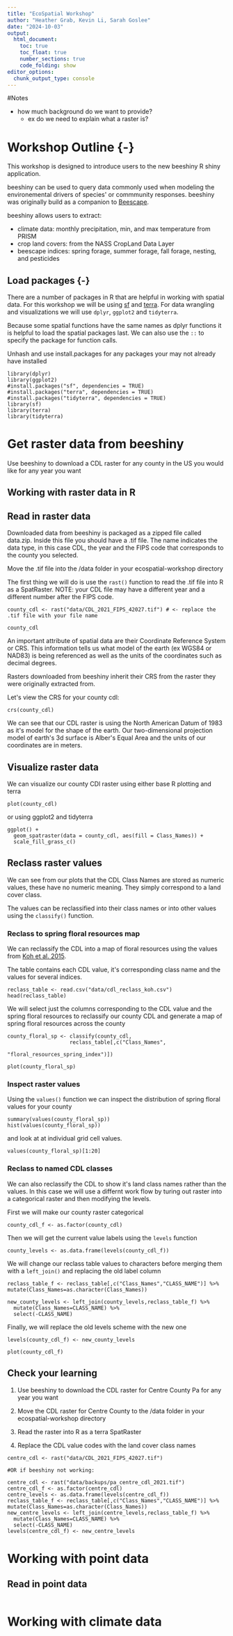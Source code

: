 ```yaml
---
title: "EcoSpatial Workshop"
author: "Heather Grab, Kevin Li, Sarah Goslee"
date: "2024-10-03"
output: 
  html_document:
    toc: true
    toc_float: true
    number_sections: true
    code_folding: show
editor_options: 
  chunk_output_type: console
---
```


#Notes

* how much background do we want to provide? 
    + ex do we need to explain what a raster is?


# Workshop Outline {-}
This workshop is designed to introduce users to the new beeshiny R shiny application. 

beeshiny can be used to query data commonly used when modeling the environemental drivers of species' or commmunity responses. beeshiny was originally build as a companion to [Beescape](https://beescape.psu.edu/). 

beeshiny allows users to extract:

* climate data: monthly precipitation, min, and max temperature from PRISM
* crop land covers: from the NASS CropLand Data Layer
* beescape indices: spring forage, summer forage, fall forage, nesting, and pesticides

## Load packages {-}
There are a number of packages in R that are helpful in working with spatial data. For this workshop we will be using [sf](https://r-spatial.github.io/sf/) and [terra](https://rspatial.org/index.html). 
For data wrangling and visualizations we will use `dplyr`, `ggplot2` and `tidyterra`. 

Because some spatial functions have the same names as dplyr functions it is helpful to load the spatial packages last. We can also use the `::` to specify the package for function calls. 

Unhash and use install.packages for any packages your may not already have installed
```{r packages, echo=TRUE, results='hide', message=FALSE}
library(dplyr)
library(ggplot2)
#install.packages("sf", dependencies = TRUE)
#install.packages("terra", dependencies = TRUE)
#install.packages("tidyterra", dependencies = TRUE)
library(sf)
library(terra)
library(tidyterra)
```


# Get raster data from beeshiny
Use beeshiny to download a CDL raster for any county in the US you would like for any year you want

## Working with raster data in R

## Read in raster data

Downloaded data from beeshiny is packaged as a zipped file called data.zip. Inside this file you should have a .tif file. The name indicates the data type, in this case CDL, the year and the FIPS code that corresponds to the county you selected. 

Move the .tif file into the /data folder in your ecospatial-workshop directory

The first thing we will do is use the `rast()` function to read the .tif file into R as a SpatRaster. NOTE: your CDL file may have a different year and a different number after the FIPS code. 

```{r create SpatRaster of cdl}
county_cdl <- rast("data/CDL_2021_FIPS_42027.tif") # <- replace the .tif file with your file name

county_cdl
```
 
An important attribute of spatial data are their Coordinate Reference System or CRS. This information tells us what model of the earth (ex WGS84 or NAD83) is being referenced as well as the units of the coordinates such as decimal degrees. 

Rasters downloaded from beeshiny inherit their CRS from the raster they were originally extracted from. 

Let's view the CRS for your county cdl:
```{r crs}
crs(county_cdl)
```
We can see that our CDL raster is using the North American Datum of 1983 as it's model for the shape of the earth. Our two-dimensional projection model of earth's 3d surface is Alber's Equal Area and the units of our coordinates are in meters. 

## Visualize raster data
We can visualize our county CDl raster using either base R plotting and terra 
```{r base}
plot(county_cdl)
```


or using ggplot2 and tidyterra
```{r ggplot}
ggplot() +
  geom_spatraster(data = county_cdl, aes(fill = Class_Names)) +
  scale_fill_grass_c()
```

## Reclass raster values

We can see from our plots that the CDL Class Names are stored as numeric values, these have no numeric meaning. They simply correspond to a land cover class. 
 
The values can be reclassified into their class names or into other values using the `classify()` function. 

### Reclass to spring floral resources map

We can reclassify the CDL into a map of floral resources using the values from [Koh et al. 2015](https://www.pnas.org/doi/abs/10.1073/pnas.1517685113). 

The table contains each CDL value, it's corresponding class name and the values for several indices. 

```{r read in koh table}
reclass_table <- read.csv("data/cdl_reclass_koh.csv")
head(reclass_table)
```

We will select just the columns corresponding to the CDL value and the spring floral resources to reclassify our county CDL and generate a map of spring floral resources across the county
```{r reclass to forage}
county_floral_sp <- classify(county_cdl,
                    reclass_table[,c("Class_Names",
                                     "floral_resources_spring_index")])

plot(county_floral_sp)
```

### Inspect raster values

Using the `values()` function we can inspect the distribution of spring floral values for your county 
```{r inspect cdl, warning=FALSE}
summary(values(county_floral_sp))
hist(values(county_floral_sp))
```
and look at at individual grid cell values. 
```{r inspect values}
values(county_floral_sp)[1:20]
```

### Reclass to named CDL classes

We can also reclassify the CDL to show it's land class names rather than the values. In this case we will use a differnt work flow by turing out raster into a categorical raster and then modifying the levels. 

First we will make our county raster categorical
```{r factor raster}
county_cdl_f <- as.factor(county_cdl)
```

Then we will get the current value labels using the `levels` function 
```{r get levels}
county_levels <- as.data.frame(levels(county_cdl_f))
```

We will change our reclass table values to characters before merging them with a `left_join()` and replacing the old label column
```{r}
reclass_table_f <- reclass_table[,c("Class_Names","CLASS_NAME")] %>% mutate(Class_Names=as.character(Class_Names))

new_county_levels <- left_join(county_levels,reclass_table_f) %>% 
  mutate(Class_Names=CLASS_NAME) %>% 
  select(-CLASS_NAME)

```

Finally, we will replace the old levels scheme with the new one
```{r}
levels(county_cdl_f) <- new_county_levels

plot(county_cdl_f)
```
 
## Check your learning

1. Use beeshiny to download the CDL raster for Centre County Pa for any year you want

2. Move the CDL raster for Centre County to the /data folder in your ecospatial-workshop directory

3. Read the raster into R as a terra SpatRaster

4. Replace the CDL value codes with the land cover class names

```{r check learning raster, class.source = 'fold-hide', message=FALSE}
centre_cdl <- rast("data/CDL_2021_FIPS_42027.tif") 

#OR if beeshiny not working:

centre_cdl <- rast("data/backups/pa_centre_cdl_2021.tif") 
centre_cdl_f <- as.factor(centre_cdl)
centre_levels <- as.data.frame(levels(centre_cdl_f))
reclass_table_f <- reclass_table[,c("Class_Names","CLASS_NAME")] %>% mutate(Class_Names=as.character(Class_Names))
new_centre_levels <- left_join(centre_levels,reclass_table_f) %>% 
  mutate(Class_Names=CLASS_NAME) %>% 
  select(-CLASS_NAME)
levels(centre_cdl_f) <- new_centre_levels
```



# Working with point data

## Read in point data

```{r}

```


# Working with climate data



```{r}

```

